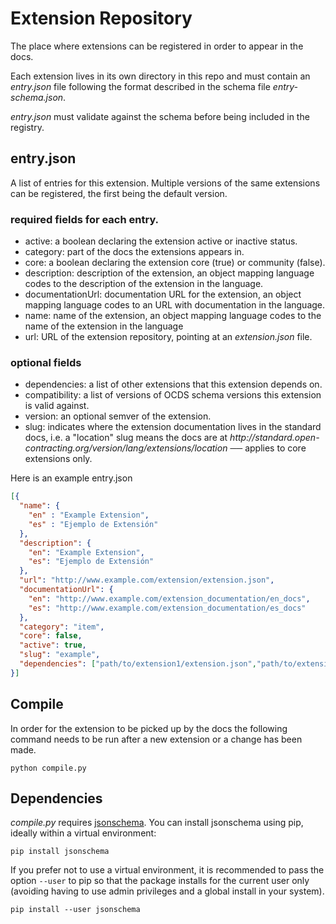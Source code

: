 # Extension Repository 

The place where extensions can be registered in order to appear in the docs.

Each extension lives in its own directory in this repo and must contain an _entry.json_ file following the format described in the schema file _entry-schema.json_. 

_entry.json_ must validate against the schema before being included in the registry.

## entry.json

A list of entries for this extension. Multiple versions of the same extensions can be registered, the first being the default version.

### required fields for each entry.

* active: a boolean declaring the extension active or inactive status.
* category: part of the docs the extensions appears in.
* core: a boolean declaring the extension core (true) or community (false).
* description: description of the extension, an object mapping language codes to the description of the extension in the language.
* documentationUrl: documentation URL for the extension, an object mapping language codes to an URL with documentation in the language.
* name: name of the extension, an object mapping language codes to the name of the extension in the language
* url: URL of the extension repository, pointing at an _extension.json_ file.

### optional fields

* dependencies: a list of other extensions that this extension depends on.
* compatibility: a list of versions of OCDS schema versions this extension is valid against.
* version: an optional semver of the extension.
* slug: indicates where the extension documentation lives in the standard docs, i.e. a "location" slug means the docs are at
_h&#8203;ttp://standard.open-contracting.org/*version*/*lang*/extensions/location_ ── applies to core extensions only.


Here is an example entry.json

```json
[{
  "name": {
    "en" : "Example Extension",
    "es" : "Ejemplo de Extensión"
  },
  "description": {
    "en": "Example Extension",
    "es": "Ejemplo de Extensión"
  },
  "url": "http://www.example.com/extension/extension.json",
  "documentationUrl": {
    "en": "http://www.example.com/extension_documentation/en_docs",
    "es": "http://www.example.com/extension_documentation/es_docs"
  },
  "category": "item",
  "core": false,
  "active": true,
  "slug": "example",
  "dependencies": ["path/to/extension1/extension.json","path/to/extension2/extension.json" ]
}]
```

## Compile 

In order for the extension to be picked up by the docs the following command needs to be run after a new extension or a change has been made.

`python compile.py`

## Dependencies

_compile.py_ requires [jsonschema](https://pypi.python.org/pypi/jsonschema). You can install jsonschema using pip, ideally within a virtual environment:

```
pip install jsonschema
```
If you prefer not to use a virtual environment, it is recommended to pass the option `--user` to pip so that the package installs for the current user only (avoiding having to use admin privileges and a global install in your system).

```
pip install --user jsonschema
```

